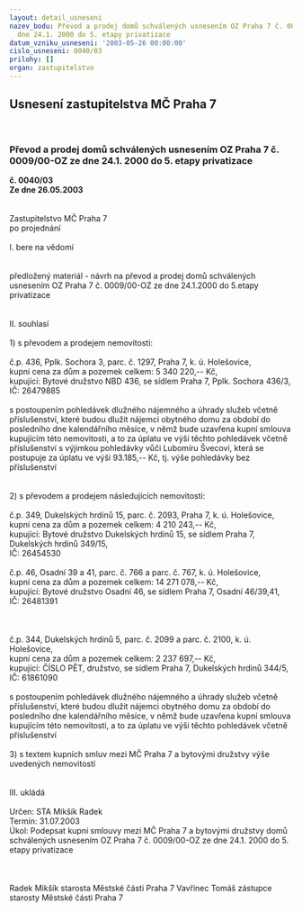 ```yaml
---
layout: detail_usneseni
nazev_bodu: Převod a prodej domů schválených usnesením OZ Praha 7 č. 0009/00-OZ ze
  dne 24.1. 2000 do 5. etapy privatizace
datum_vzniku_usneseni: '2003-05-26 00:00:00'
cislo_usneseni: 0040/03
prilohy: []
organ: zastupitelstvo
---
```

<div id="ucUsn_pList" class="usn">
	<span><h2>Usnesení zastupitelstva MČ Praha 7 </h2>
<br></span><div class="standBody">
<span><h3>Převod a prodej domů schválených usnesením OZ Praha 7 č. 0009/00-OZ ze dne 24.1. 2000 do 5. etapy privatizace</h3></span><div class="center">
		<strong>č. 0040/03</strong><br>
	</div>
<div class="center">
		<strong>Ze dne 26.05.2003</strong><br><br>
	</div>
<br>Zastupitelstvo MČ Praha 7<br>po projednání<br><br>I.	bere na vědomí<br><br> <br>předložený materiál - návrh na převod a prodej domů schválených usnesením OZ Praha 7 č. 0009/00-OZ ze dne 24.1.2000 do 5.etapy privatizace<br><br><br>II.	souhlasí<br><br>1) s převodem a prodejem nemovitosti:<br><br>č.p. 436, Pplk. Sochora 3,  parc. č. 1297,  Praha 7, k. ú. Holešovice, <br>kupní cena za dům a pozemek celkem: 5 340 220,-- Kč,<br>kupující: Bytové družstvo NBD 436,  se sídlem Praha 7, Pplk. Sochora 436/3,<br>IČ: 26479885<br><br>s postoupením pohledávek dlužného nájemného a úhrady služeb včetně příslušenství, které budou dlužit nájemci obytného domu za období do posledního dne kalendářního měsíce, v němž bude uzavřena kupní smlouva kupujícím této nemovitosti, a to za úplatu ve výši těchto pohledávek včetně příslušenství s výjimkou pohledávky vůči Lubomíru Švecovi, která se postupuje za úplatu ve výši 93.185,-- Kč, tj. výše pohledávky bez příslušenství <br><br><br>2) s převodem a prodejem následujících nemovitostí:<br><br>č.p. 349, Dukelských hrdinů 15, parc. č. 2093, Praha 7, k. ú. Holešovice,<br>kupní cena za dům a pozemek celkem: 4 210 243,-- Kč,<br>kupující: Bytové družstvo Dukelských hrdinů 15, se sídlem Praha 7, Dukelských hrdinů 349/15,<br>IČ: 26454530<br><br>č.p. 46, Osadní 39 a 41, parc. č. 766 a parc. č. 767, k. ú. Holešovice,<br>kupní cena za dům a pozemek celkem: 14 271 078,-- Kč,<br>kupující: Bytové družstvo Osadní 46, se sídlem Praha 7, Osadní 46/39,41,<br>IČ: 26481391<br><br><br><br>č.p. 344, Dukelských hrdinů 5, parc. č. 2099 a parc. č. 2100, k. ú. Holešovice,<br>kupní cena za dům a pozemek celkem: 2 237 697,-- Kč,<br>kupující: ČÍSLO PĚT, družstvo, se sídlem Praha 7, Dukelských hrdinů 344/5,<br>IČ: 61861090<br><br>s postoupením pohledávek dlužného nájemného a úhrady služeb včetně příslušenství, které budou dlužit nájemci obytného domu za období do posledního dne kalendářního měsíce, v němž bude uzavřena kupní smlouva kupujícím této nemovitosti, a to za úplatu ve výši těchto pohledávek včetně příslušenství<br><br>3) s textem kupních smluv mezi MČ Praha 7 a bytovými družstvy výše uvedených nemovitostí<br><br><br>III.	ukládá <br><br>Určen:	STA Mikšík Radek<br>Termín: 31.07.2003<br>Úkol:	Podepsat kupní smlouvy mezi MČ Praha 7 a bytovými družstvy domů schválených usnesením OZ Praha 7 č. 0009/00-OZ ze dne 24.1. 2000 do 5. etapy privatizace<br> <br> <br>	<br> Radek Mikšík starosta Městské části Praha 7	 Vavřinec Tomáš zástupce starosty Městské části Praha 7<br>	<br><br>
</div>
</div>